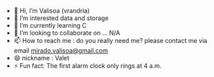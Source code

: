 - 👋 Hi, I’m Valisoa (vrandria) 
- 👀 I’m interested  data and storage
- 🌱 I’m currently learning C
- 💞️ I’m looking to collaborate on ... N/A
- 📫 How to reach me : do you really need me? please contact me via email mirado.valisoa@gmail.com
- 😄 nickname : Valet
- ⚡ Fun fact: The first alarm clock only rings at 4 a.m.

<!---
mira314/mira314 is a ✨ special ✨ repository because its `README.md` (this file) appears on your GitHub profile.
You can click the Preview link to take a look at your changes.
--->
